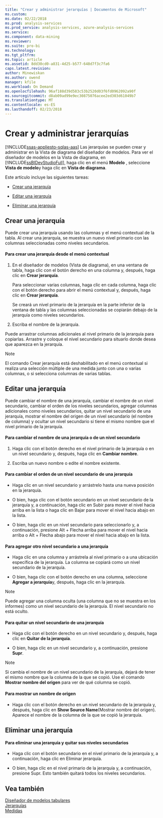 ```yaml
---
title: "Crear y administrar jerarquías | Documentos de Microsoft"
ms.custom: 
ms.date: 02/22/2018
ms.prod: analysis-services
ms.prod_service: analysis-services, azure-analysis-services
ms.service: 
ms.component: data-mining
ms.reviewer: 
ms.suite: pro-bi
ms.technology: 
ms.tgt_pltfrm: 
ms.topic: article
ms.assetid: 8dd30cd0-a831-4d25-b577-648d7f3c7fa6
caps.latest.revision: 
author: Minewiskan
ms.author: owend
manager: kfile
ms.workload: On Demand
ms.openlocfilehash: 96af188d39d583c53b2520d03f6fd0962092a90f
ms.sourcegitcommit: d8ab09ad99e9ec30875076acee2ed303d61049b7
ms.translationtype: MT
ms.contentlocale: es-ES
ms.lasthandoff: 02/23/2018
---
```

# <a name="create-and-manage-hierarchies"></a>Crear y administrar jerarquías 
[!INCLUDE[ssas-appliesto-sqlas-aas](../../includes/ssas-appliesto-sqlas-aas.md)]
Las jerarquías se pueden crear y administrar en la Vista de diagrama del diseñador de modelos. Para ver el diseñador de modelos en la Vista de diagrama, en [!INCLUDE[ssBIDevStudioFull](../../includes/ssbidevstudiofull-md.md)], haga clic en el menú **Modelo** , seleccione **Vista de modelo**y haga clic en **Vista de diagrama**.  
  
 Este artículo incluye las siguientes tareas:  
  
-   [Crear una jerarquía](#bkmk_create)  
  
-   [Editar una jerarquía](#bkmk_edit)  
  
-   [Eliminar una jerarquía](#bkmk_delete)  
  
##  <a name="bkmk_create"></a> Crear una jerarquía  
 Puede crear una jerarquía usando las columnas y el menú contextual de la tabla. Al crear una jerarquía, se muestra un nuevo nivel primario con las columnas seleccionadas como niveles secundarios.  
  
#### <a name="to-create-a-hierarchy-from-the-context-menu"></a>Para crear una jerarquía desde el menú contextual  
  
1.  En el diseñador de modelos (Vista de diagrama), en una ventana de tabla, haga clic con el botón derecho en una columna y, después, haga clic en **Crear jerarquía**.  
  
     Para seleccionar varias columnas, haga clic en cada columna, haga clic con el botón derecho para abrir el menú contextual y, después, haga clic en **Crear jerarquía**.  
  
     Se creará un nivel primario de la jerarquía en la parte inferior de la ventana de tabla y las columnas seleccionadas se copiarán debajo de la jerarquía como niveles secundarios.  
  
2.  Escriba el nombre de la jerarquía.  
  
 Puede arrastrar columnas adicionales al nivel primario de la jerarquía para copiarlas. Arrastre y coloque el nivel secundario para situarlo donde desea que aparezca en la jerarquía.  
  
> [!NOTE]  
>  El comando Crear jerarquía está deshabilitado en el menú contextual si realiza una selección múltiple de una medida junto con una o varias columnas, o si selecciona columnas de varias tablas.  
  
##  <a name="bkmk_edit"></a> Editar una jerarquía  
 Puede cambiar el nombre de una jerarquía, cambiar el nombre de un nivel secundario, cambiar el orden de los niveles secundarios, agregar columnas adicionales como niveles secundarios, quitar un nivel secundario de una jerarquía, mostrar el nombre del origen de un nivel secundario (el nombre de columna) y ocultar un nivel secundario si tiene el mismo nombre que el nivel primario de la jerarquía.  
  
#### <a name="to-change-the-name-of-a-hierarchy-or-child-level"></a>Para cambiar el nombre de una jerarquía o de un nivel secundario  
  
1.  Haga clic con el botón derecho en el nivel primario de la jerarquía o en un nivel secundario y, después, haga clic en **Cambiar nombre**.  
  
2.  Escriba un nuevo nombre o edite el nombre existente.  
  
#### <a name="to-change-the-order-of-a-child-level-in-a-hierarchy"></a>Para cambiar el orden de un nivel secundario de una jerarquía  
  
-   Haga clic en un nivel secundario y arrástrelo hasta una nueva posición en la jerarquía.  
  
-   O bien, haga clic con el botón secundario en un nivel secundario de la jerarquía y, a continuación, haga clic en Subir para mover el nivel hacia arriba en la lista o haga clic en Bajar para mover el nivel hacia abajo en la lista.  
  
-   O bien, haga clic en un nivel secundario para seleccionarlo y, a continuación, presione Alt + Flecha arriba para mover el nivel hacia arriba o Alt + Flecha abajo para mover el nivel hacia abajo en la lista.  
  
#### <a name="to-add-another-child-level-to-a-hierarchy"></a>Para agregar otro nivel secundario a una jerarquía  
  
-   Haga clic en una columna y arrástrela al nivel primario o a una ubicación específica de la jerarquía. La columna se copiará como un nivel secundario de la jerarquía.  
  
-   O bien, haga clic con el botón derecho en una columna, seleccione **Agregar a jerarquía**y, después, haga clic en la jerarquía.  
  
> [!NOTE]  
>  Puede agregar una columna oculta (una columna que no se muestra en los informes) como un nivel secundario de la jerarquía. El nivel secundario no está oculto.  
  
#### <a name="to-remove-a-child-level-from-a-hierarchy"></a>Para quitar un nivel secundario de una jerarquía  
  
-   Haga clic con el botón derecho en un nivel secundario y, después, haga clic en **Quitar de la jerarquía**.  
  
-   O bien, haga clic en un nivel secundario y, a continuación, presione **Supr**.  
  
> [!NOTE]  
>  Si cambia el nombre de un nivel secundario de la jerarquía, dejará de tener el mismo nombre que la columna de la que se copió. Use el comando **Mostrar nombre del origen** para ver de qué columna se copió.  
  
#### <a name="to-show-a-source-name"></a>Para mostrar un nombre de origen  
  
-   Haga clic con el botón derecho en un nivel secundario de la jerarquía y, después, haga clic en **Show Source Name**(Mostrar nombre del origen). Aparece el nombre de la columna de la que se copió la jerarquía.  
  
##  <a name="bkmk_delete"></a> Eliminar una jerarquía  
  
#### <a name="to-delete-a-hierarchy-and-remove-its-child-levels"></a>Para eliminar una jerarquía y quitar sus niveles secundarios  
  
-   Haga clic con el botón secundario en el nivel primario de la jerarquía y, a continuación, haga clic en Eliminar jerarquía.  
  
-   O bien, haga clic en el nivel primario de la jerarquía y, a continuación, presione Supr. Esto también quitará todos los niveles secundarios.  
  
## <a name="see-also"></a>Vea también  
 [Diseñador de modelos tabulares ](../../analysis-services/tabular-models/tabular-model-designer-ssas.md)   
 [Jerarquías](../../analysis-services/tabular-models/hierarchies-ssas-tabular.md)   
 [Medidas](../../analysis-services/tabular-models/measures-ssas-tabular.md)  
  
  
